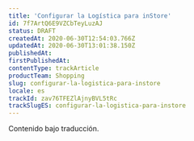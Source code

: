 ```yaml
---
title: 'Configurar la Logística para inStore'
id: 7f7ArtQ6E9VZCbTeyLuzAJ
status: DRAFT
createdAt: 2020-06-30T12:54:03.766Z
updatedAt: 2020-06-30T13:01:38.150Z
publishedAt: 
firstPublishedAt: 
contentType: trackArticle
productTeam: Shopping
slug: configurar-la-logistica-para-instore
locale: es
trackId: zav76TFEZlAjnyBVL5tRc
trackSlugES: configurar-la-logistica-para-instore
---
```


<div class="alert alert-warning" role="alert">Contenido bajo traducción.</div>
